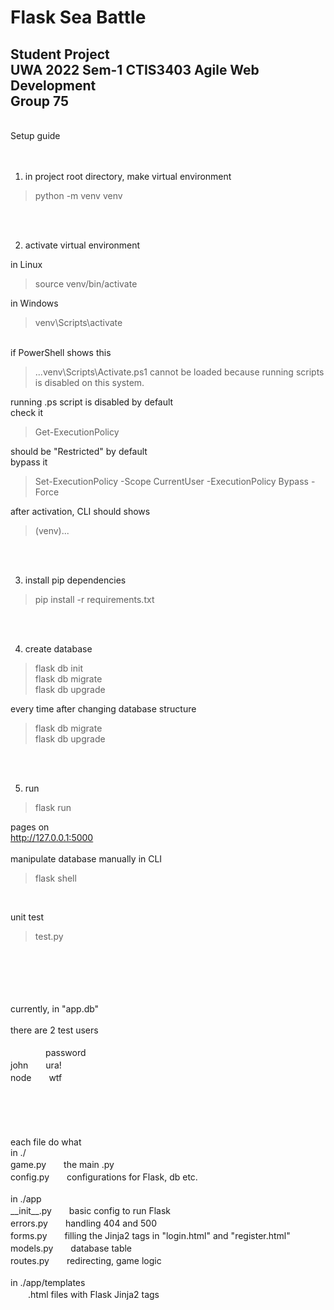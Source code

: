 Flask Sea Battle
====
Student Project<br>
UWA 2022 Sem-1 CTIS3403 Agile Web Development<br>
Group 75<br>
----
<br>
Setup guide<br>
<br>
<br>

1. in project root directory, make virtual environment<br>

>python -m venv venv<br>

<br>
<br>

2. activate virtual environment

in Linux

>source venv/bin/activate<br>

in Windows 
>venv\Scripts\activate<br>

<br>
if PowerShell shows this

>...venv\Scripts\Activate.ps1 cannot be loaded because running scripts is disabled on this system.<br>

running .ps script is disabled by default<br>
check it<br>

>Get-ExecutionPolicy

should be "Restricted" by default<br>
bypass it<br>
>Set-ExecutionPolicy -Scope CurrentUser -ExecutionPolicy Bypass -Force<br>

after activation, CLI should shows

>(venv)...

<br>
<br>

3. install pip dependencies<br>

>pip install -r requirements.txt<br>

<br>
<br>

4. create database<br>

>flask db init<br>
flask db migrate<br>
flask db upgrade<br>

every time after changing database structure<br>
>flask db migrate<br>
flask db upgrade<br>

<br>
<br>

5. run<br>
>flask run<br>


pages on<br>
http://127.0.0.1:5000
<br>
<br>
manipulate database manually in CLI<br>

>flask shell<br>

<br>

unit test<br>

>test.py

<br>
<br>
<br>
<br>
<br>
currently, in "app.db"<br>
<br>
there are 2 test users<br>
<br>
　　　　password<br>
john　　ura!<br>
node　　wtf<br>
<br>
<br>
<br>
<br>
<br>
each file do what<br>
in ./<br>
game.py　　the main .py<br>
config.py　　configurations for Flask, db etc.<br>
<br>
in ./app<br>
__init__.py　　basic config to run Flask<br>
errors.py　　handling 404 and 500<br>
forms.py　　filling the Jinja2 tags in "login.html" and "register.html"<br>
models.py　　database table<br>
routes.py　　redirecting, game logic<br>
<br>
in ./app/templates<br>
　　.html files with Flask Jinja2 tags<br>
